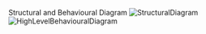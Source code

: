 
Structural and Behavioural Diagram ![StructuralDiagram](https://github.com/stepin104890/Advanced_SDLC_B1/blob/main/Design/Structural%20Diagram.jpg) ![HighLevelBehaviouralDiagram](https://github.com/stepin104890/Advanced_SDLC_B1/blob/main/Design/Behavioural%20Diagram.png)
